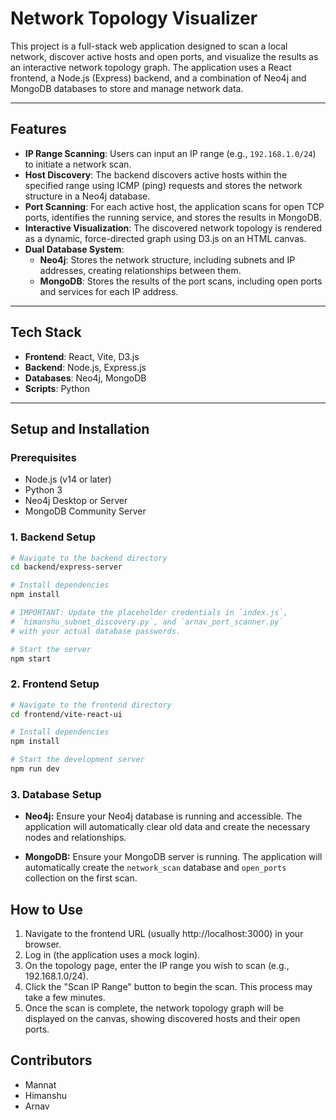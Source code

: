 # Network Topology Visualizer

This project is a full-stack web application designed to scan a local network, discover active hosts and open ports, and visualize the results as an interactive network topology graph. The application uses a React frontend, a Node.js (Express) backend, and a combination of Neo4j and MongoDB databases to store and manage network data.

***

## Features

* **IP Range Scanning**: Users can input an IP range (e.g., `192.168.1.0/24`) to initiate a network scan.
* **Host Discovery**: The backend discovers active hosts within the specified range using ICMP (ping) requests and stores the network structure in a Neo4j database.
* **Port Scanning**: For each active host, the application scans for open TCP ports, identifies the running service, and stores the results in MongoDB.
* **Interactive Visualization**: The discovered network topology is rendered as a dynamic, force-directed graph using D3.js on an HTML canvas.
* **Dual Database System**:
    * **Neo4j**: Stores the network structure, including subnets and IP addresses, creating relationships between them.
    * **MongoDB**: Stores the results of the port scans, including open ports and services for each IP address.

***

## Tech Stack

* **Frontend**: React, Vite, D3.js
* **Backend**: Node.js, Express.js
* **Databases**: Neo4j, MongoDB
* **Scripts**: Python

***

## Setup and Installation

### Prerequisites

* Node.js (v14 or later)
* Python 3
* Neo4j Desktop or Server
* MongoDB Community Server

### 1. Backend Setup

```bash
# Navigate to the backend directory
cd backend/express-server

# Install dependencies
npm install

# IMPORTANT: Update the placeholder credentials in `index.js`, 
# `himanshu_subnet_discovery.py`, and `arnav_port_scanner.py` 
# with your actual database passwords.

# Start the server
npm start
```

### 2. Frontend Setup

```bash
# Navigate to the frontend directory
cd frontend/vite-react-ui

# Install dependencies
npm install

# Start the development server
npm run dev
```

### 3. Database Setup

- **Neo4j:** Ensure your Neo4j database is running and accessible. The application will automatically clear old data and create the necessary nodes and relationships.

- **MongoDB:** Ensure your MongoDB server is running. The application will automatically create the `network_scan` database and `open_ports` collection on the first scan.

## How to Use

1. Navigate to the frontend URL (usually http://localhost:3000) in your browser.
2. Log in (the application uses a mock login).
3. On the topology page, enter the IP range you wish to scan (e.g., 192.168.1.0/24).
4. Click the "Scan IP Range" button to begin the scan. This process may take a few minutes.
5. Once the scan is complete, the network topology graph will be displayed on the canvas, showing discovered hosts and their open ports.

## Contributors

- Mannat
- Himanshu
- Arnav